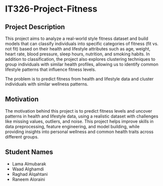# IT326-Project-Fitness
## Project Description
This project aims to analyze a real-world style fitness dataset and build models that can classify individuals into specific categories of fitness (fit vs. not fit) based on their health and lifestyle attributes such as age, weight, heart rate, blood pressure, sleep hours, nutrition, and smoking habits. In addition to classification, the project also explores clustering techniques to group individuals with similar health profiles, allowing us to identify common lifestyle patterns that influence fitness levels.

The problem is to predict fitness from health and lifestyle data and cluster individuals with similar wellness patterns.
## Motivation
The motivation behind this project is to predict fitness levels and uncover patterns in health and lifestyle data, using a realistic dataset with challenges like missing values, outliers, and noise. This project helps improve skills in data preprocessing, feature engineering, and model building, while providing insights into personal wellness and common health traits across different groups.
## Student Names
- Lama Almubarak
- Waad Alghamdi
- Raghad Alqahtani
- Raneem Aloraini
